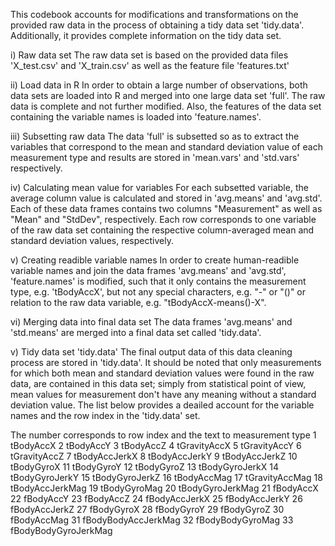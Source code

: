 This codebook accounts for modifications and transformations on the provided raw data in the process of obtaining a tidy data set
'tidy.data'. Additionally, it provides complete information on the tidy data set. 

i)    Raw data set
        The raw data set is based on the provided data files 'X_test.csv' and 'X_train.csv' as well as the feature file 'features.txt'
    
ii)   Load data in R
        In order to obtain a large number of observations, both data sets are loaded into R
        and merged into one large data set 'full'. The raw data is complete and not further modified. Also, the features of the data set
        containing the variable names is loaded into 'feature.names'.

iii)  Subsetting raw data
        The data 'full' is subsetted so as to extract the variables that correspond to the mean and standard deviation value
        of each measurement type and results are stored in 'mean.vars' and 'std.vars' respectively.
        
iv)   Calculating mean value for variables
        For each subsetted variable, the average column value is calculated and stored in 'avg.means' and 'avg.std'. Each of these
        data frames contains two columns "Measurement" as well as "Mean" and "StdDev", respectively. Each row corresponds to one
        variable of the raw data set containing the respective column-averaged mean and standard deviation values, respectively.
        
v)    Creating readible variable names
        In order to create human-readible variable names and join the data frames 'avg.means' and 'avg.std', 'feature.names' is modified, such that
        it only contains the measurement type, e.g. 'tBodyAccX', but not any special characters, e.g. "-" or "()" or relation to the raw data variable,
        e.g. "tBodyAccX-means()-X".
        
vi)   Merging data into final data set
        The data frames 'avg.means' and 'std.means' are merged into a final data set called 'tidy.data'. 
        
v)    Tidy data set 'tidy.data'
        The final output data of this data cleaning process are stored in 'tidy.data'.
        It should be noted that only measurements for which both mean and standard deviation values were found in the raw data, are contained in this data set; simply from
        statistical point of view, mean values for measurement don't have any meaning without a standard deviation value.
        The list below provides a deailed account for the variable names and the row index in the 'tidy.data' set. 
        
The number corresponds to row index and the text to measurement type
1	  tBodyAccX
2	  tBodyAccY
3	  tBodyAccZ
4	  tGravityAccX
5	  tGravityAccY
6	  tGravityAccZ
7	  tBodyAccJerkX
8	  tBodyAccJerkY
9	  tBodyAccJerkZ
10	tBodyGyroX
11	tBodyGyroY
12	tBodyGyroZ
13	tBodyGyroJerkX
14	tBodyGyroJerkY
15	tBodyGyroJerkZ
16	tBodyAccMag
17	tGravityAccMag
18	tBodyAccJerkMag
19	tBodyGyroMag
20	tBodyGyroJerkMag
21	fBodyAccX
22	fBodyAccY
23	fBodyAccZ
24	fBodyAccJerkX
25	fBodyAccJerkY
26	fBodyAccJerkZ
27	fBodyGyroX
28	fBodyGyroY
29	fBodyGyroZ
30	fBodyAccMag
31	fBodyBodyAccJerkMag
32	fBodyBodyGyroMag
33	fBodyBodyGyroJerkMag
